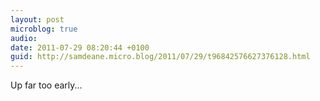 ```yaml
---
layout: post
microblog: true
audio: 
date: 2011-07-29 08:20:44 +0100
guid: http://samdeane.micro.blog/2011/07/29/t96842576627376128.html
---
```

Up far too early...
